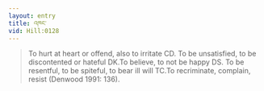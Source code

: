 ```yaml
---
layout: entry
title: འཁང་
vid: Hill:0128
---
```

> To hurt at heart or offend, also to irritate CD. To be unsatisfied, to be discontented or hateful DK.To believe, to not be happy DS. To be resentful, to be spiteful, to bear ill will TC.To recriminate, complain, resist (Denwood 1991: 136).
